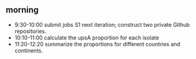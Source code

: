## morning

- 9:30-10:00 submit jobs S1 next iteration; construct two private Github repositories.
- 10:10-11:00 calculate the upsA proportion for each isolate
- 11:20-12:20 summarize the proportions for different countries and continents.





